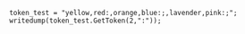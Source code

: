 
```luceescript+trycf
	token_test = "yellow,red:,orange,blue:;,lavender,pink:;";
	writedump(token_test.GetToken(2,":"));
```
